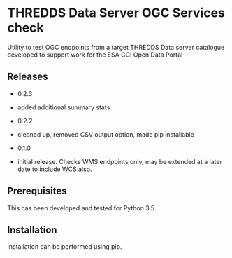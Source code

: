 THREDDS Data Server OGC Services check
======================================
Utility to test OGC endpoints from a target THREDDS Data server catalogue 
developed to support work for the ESA CCI Open Data Portal

Releases
--------
 * 0.2.3
  - added additional summary stats
 * 0.2.2
  - cleaned up, removed CSV output option, made pip installable
 * 0.1.0
  - initial release.  Checks WMS endpoints only, may be extended at a later date
  to include WCS also.
  
Prerequisites
-------------
This has been developed and tested for Python 3.5.

Installation
------------
Installation can be performed using pip.
